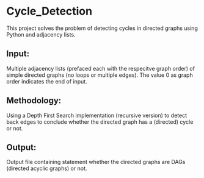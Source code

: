 # Cycle_Detection
This project solves the problem of detecting cycles in directed graphs using Python and adjacency lists.

## Input:
Multiple adjacency lists (prefaced each with the respecitve graph order) of simple directed graphs (no loops or multiple edges). The value 0 as graph order indicates the end of input.

## Methodology:
Using a Depth First Search implementation (recursive version) to detect back edges to conclude whether the directed graph has a (directed) cycle or not.

## Output:
Output file containing statement whether the directed graphs are DAGs (directed acyclic graphs) or not.
